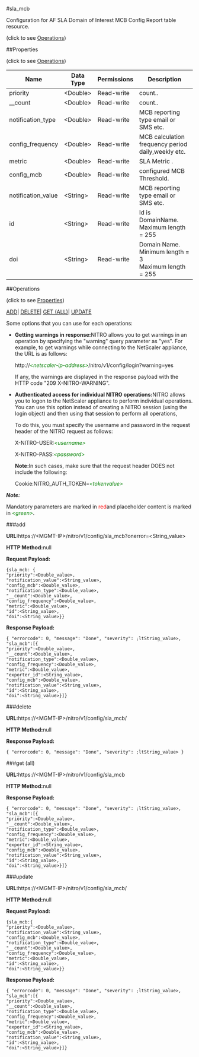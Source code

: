 #sla_mcb



Configuration for AF SLA Domain of Interest MCB Config Report table resource.

<span>(click to see [Operations](#operations))</span>



##Properties 

<span>(click to see [Operations](#operations))</span>





<table><thead><tr><th>Name</th><th>Data Type</th><th>Permissions</th><th>Description</th></tr></thead><tbody><tr><td>priority</td><td>&lt;Double></td><td>Read-write</td><td>count..</td></tr><tr><td>__count</td><td>&lt;Double></td><td>Read-write</td><td>count..</td></tr><tr><td>notification_type</td><td>&lt;Double></td><td>Read-write</td><td>MCB reporting type email or SMS etc.</td></tr><tr><td>config_frequency</td><td>&lt;Double></td><td>Read-write</td><td>MCB calculation frequency period daily,weekly etc.</td></tr><tr><td>metric</td><td>&lt;Double></td><td>Read-write</td><td>SLA Metric .</td></tr><tr><td>config_mcb</td><td>&lt;Double></td><td>Read-write</td><td>configured MCB Threshold.</td></tr><tr><td>notification_value</td><td>&lt;String></td><td>Read-write</td><td>MCB reporting type email or SMS etc.</td></tr><tr><td>id</td><td>&lt;String></td><td>Read-write</td><td>Id is DomainName.<br>Maximum length = 255</td></tr><tr><td>doi</td><td>&lt;String></td><td>Read-write</td><td>Domain Name.<br>Minimum length = 3<br>Maximum length = 255</td></tr></tbody></table>

##Operations 

<span>(click to see [Properties](#properties))</span>





[ADD](#all)| [DELETE](#delete)| [GET (ALL)](#get-all)| [UPDATE](#update)





Some options that you can use for each operations:

<ul><li><p><b>Getting warnings in response:</b>NITRO allows you to get warnings in an operation by specifying the "warning" query parameter as "yes". For example, to get warnings while connecting to the NetScaler appliance, the URL is as follows:</p><p>http://<span style="color:green;font-style:italic;">&lt;netscaler-ip-address&gt;</span>/nitro/v1/config/login?warning=yes</p><p>If any, the warnings are displayed in the response payload with the HTTP code "209 X-NITRO-WARNING".</p></li><li><p><b>Authenticated access for individual NITRO operations:</b>NITRO allows you to logon to the NetScaler appliance to perform individual operations. You can use this option instead of creating a NITRO session (using the login object) and then using that session to perform all operations,</p><p>To do this, you must specify the username and password in the request header of the NITRO request as follows:</p><p>X-NITRO-USER:<span style="color:green;font-style:italic;">&lt;username&gt;</span></p><p>X-NITRO-PASS:<span style="color:green;font-style:italic;">&lt;password&gt;</span></p><p><b>Note:</b>In such cases, make sure that the request header DOES not include the following:</p><p>Cookie:NITRO_AUTH_TOKEN=<span style="color:green;font-style:italic;">&lt;tokenvalue&gt;</span></p></li></ul>







***Note:*** 

Mandatory parameters are marked in <span style="color:#FF0000;">red</span>and placeholder content is marked in <span style="color:green;font-style:italic">&lt;green&gt;</span>.



###add







<b>URL:</b>https://&lt;MGMT-IP&gt;/nitro/v1/config/sla_mcb?onerror=&lt;String_value&gt;

<b>HTTP Method:</b>null

<b>Request Payload: </b>
```
{sla_mcb: {
"priority":<Double_value>,
"notification_value":<String_value>,
"config_mcb":<Double_value>,
"notification_type":<Double_value>,
"__count":<Double_value>,
"config_frequency":<Double_value>,
"metric":<Double_value>,
"id":<String_value>,
"doi":<String_value>}}
```

<b>Response Payload: </b>
```
{ "errorcode": 0, "message": "Done", "severity": ;ltString_value>, "sla_mcb":[{
"priority":<Double_value>,
"__count":<Double_value>,
"notification_type":<Double_value>,
"config_frequency":<Double_value>,
"metric":<Double_value>,
"exporter_id":<String_value>,
"config_mcb":<Double_value>,
"notification_value":<String_value>,
"id":<String_value>,
"doi":<String_value>}]}
```







###delete







<b>URL:</b>https://&lt;MGMT-IP&gt;/nitro/v1/config/sla_mcb/

<b>HTTP Method:</b>null

<b>Response Payload: </b>
```
{ "errorcode": 0, "message": "Done", "severity": ;ltString_value> }
```







###get (all)







<b>URL:</b>https://&lt;MGMT-IP&gt;/nitro/v1/config/sla_mcb

<b>HTTP Method:</b>null

<b>Response Payload: </b>
```
{ "errorcode": 0, "message": "Done", "severity": ;ltString_value>, "sla_mcb":[{
"priority":<Double_value>,
"__count":<Double_value>,
"notification_type":<Double_value>,
"config_frequency":<Double_value>,
"metric":<Double_value>,
"exporter_id":<String_value>,
"config_mcb":<Double_value>,
"notification_value":<String_value>,
"id":<String_value>,
"doi":<String_value>}]}
```







###update







<b>URL:</b>https://&lt;MGMT-IP&gt;/nitro/v1/config/sla_mcb/

<b>HTTP Method:</b>null

<b>Request Payload: </b>
```
{sla_mcb:{
"priority":<Double_value>,
"notification_value":<String_value>,
"config_mcb":<Double_value>,
"notification_type":<Double_value>,
"__count":<Double_value>,
"config_frequency":<Double_value>,
"metric":<Double_value>,
"id":<String_value>,
"doi":<String_value>}}
```

<b>Response Payload: </b>
```
{ "errorcode": 0, "message": "Done", "severity": ;ltString_value>, "sla_mcb":[{
"priority":<Double_value>,
"__count":<Double_value>,
"notification_type":<Double_value>,
"config_frequency":<Double_value>,
"metric":<Double_value>,
"exporter_id":<String_value>,
"config_mcb":<Double_value>,
"notification_value":<String_value>,
"id":<String_value>,
"doi":<String_value>}]}
```







